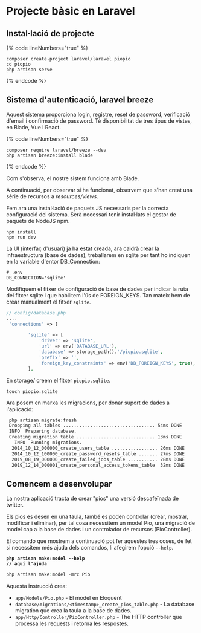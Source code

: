 # Projecte bàsic en Laravel

## Instal·lació de projecte

{% code lineNumbers="true" %}
```shell
composer create-project laravel/laravel piopio
cd piopio
php artisan serve
```
{% endcode %}

## Sistema d'autenticació, laravel breeze

Aquest sistema proporciona login, registre, reset de password, verificació d'email i confirmació de password. Té disponibilitat de tres tipus de vistes, en Blade, Vue i React.

{% code lineNumbers="true" %}
```shell
composer require laravel/breeze --dev
php artisan breeze:install blade
```
{% endcode %}

Com s'observa, el nostre sistem funciona amb Blade.

A continuació, per observar si ha funcionat, observem que s'han creat una sèrie de recursos a _resources/views._

Fem ara una instal·lació de paquets JS necessaris per la correcta configuració del sistema. Serà necessari tenir instal·lats el gestor de paquets de NodeJS npm.

```shell-session
npm install
npm run dev
```

La UI (interfaç d'usuari) ja ha estat creada, ara caldrà crear la infraestructura (base de dades), treballarem en sqlite per tant ho indiquen en la variable d'entor DB\_Connection:

```
# .env
DB_CONNECTION='sqlite'
```

Modifiquem el fitxer de configuració de base de dades per indicar la ruta del fitxer sqlite i que habilitem l'ús de FOREIGN\_KEYS. Tan mateix hem de crear manualment el fitxer `sqlite`.

```php
// config/database.php
....
 'connections' => [

        'sqlite' => [
            'driver' => 'sqlite',
            'url' => env('DATABASE_URL'),
            'database' => storage_path().'/piopio.sqlite',
            'prefix' => '',
            'foreign_key_constraints' => env('DB_FOREIGN_KEYS', true),
        ],
```

En storage/ creem el fitxer `piopio.sqlite`.

```shell
touch piopio.sqlite
```

Ara posem en marxa les migracions, per donar suport de dades a l'aplicació:

```bash
 php artisan migrate:fresh
 Dropping all tables .................................. 54ms DONE
 INFO  Preparing database.  
 Creating migration table ............................. 13ms DONE
   INFO  Running migrations.  
  2014_10_12_000000_create_users_table ................. 26ms DONE
  2014_10_12_100000_create_password_resets_table ....... 27ms DONE
  2019_08_19_000000_create_failed_jobs_table ........... 28ms DONE
  2019_12_14_000001_create_personal_access_tokens_table  32ms DONE
```

## Comencem a desenvolupar

La nostra aplicació tracta de crear "pios" una versió descafeïnada de twitter.

Els pios es desen en una taula, també es poden controlar (crear, mostrar, modificar i eliminar), per tal cosa necessitem un model Pio, una migració de model cap a la base de dades i un controlador de recursos (PioController).

El comando que mostrem a continuació pot fer aquestes tres coses, de fet si necessitem més ajuda dels comandos, li afegirem l'opció `--help`.

<pre class="language-php"><code class="lang-php"><strong>php artisan make:model --help
</strong><strong>// aquí l'ajuda
</strong></code></pre>

```php
php artisan make:model -mrc Pio
```

Aquesta instrucció crea:

* `app/Models/Pio.php` - El model en Eloquent
* `database/migrations/<timestamp>_create_pios_table.php` - La database migration que crea la taula a la base de dades.
* `app/Http/Controller/PioController.php` - The HTTP controller que processa les requests i retorna les respostes.

